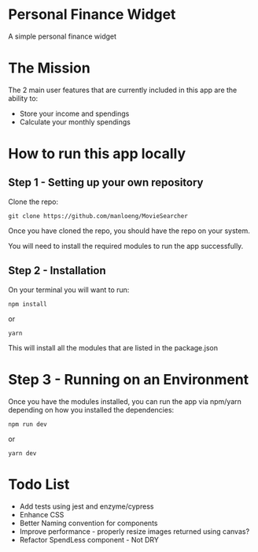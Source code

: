 # Personal Finance Widget

A simple personal finance widget

# The Mission

The 2 main user features that are currently included in this app are the ability to:

- Store your income and spendings
- Calculate your monthly spendings

# How to run this app locally

## Step 1 - Setting up your own repository

Clone the repo:

```
git clone https://github.com/manloeng/MovieSearcher
```

Once you have cloned the repo, you should have the repo on your system.

You will need to install the required modules to run the app successfully.

## Step 2 - Installation

On your terminal you will want to run:

```
npm install
```

or

```
yarn
```

This will install all the modules that are listed in the package.json

# Step 3 - Running on an Environment

Once you have the modules installed, you can run the app via npm/yarn depending on how you installed the dependencies:

```
npm run dev
```

or

```
yarn dev
```

# Todo List

- Add tests using jest and enzyme/cypress
- Enhance CSS
- Better Naming convention for components
- Improve performance - properly resize images returned using canvas?
- Refactor SpendLess component - Not DRY
